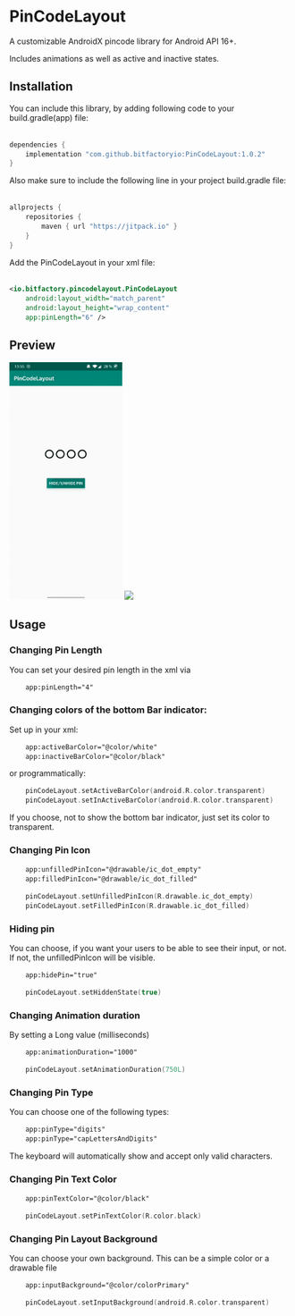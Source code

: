 # PinCodeLayout

A customizable AndroidX pincode library for Android API 16+.

Includes animations as well as active and inactive states.


## Installation

You can include this library, by adding following code to your build.gradle(app) file:

``` Groovy

dependencies {
	implementation "com.github.bitfactoryio:PinCodeLayout:1.0.2"
}

```

Also make sure to include the following line in your project build.gradle file:

``` Groovy

allprojects {
    repositories {
        maven { url "https://jitpack.io" }
    }
}

```

Add the PinCodeLayout in your xml file:

``` xml

<io.bitfactory.pincodelayout.PinCodeLayout
	android:layout_width="match_parent"
	android:layout_height="wrap_content"
	app:pinLength="6" />

```
>
## Preview

<p><img src="static/pin_hidden.gif" width="40%" />
<img src="screenshots/pin_visible.gif" width="40%" /></p>

## Usage

### Changing Pin Length
You can set your desired pin length in the xml via
``` xml
	app:pinLength="4"
```

### Changing colors of the bottom Bar indicator:
Set up in your xml:
``` xml
	app:activeBarColor="@color/white"
	app:inactiveBarColor="@color/black"
```
or programmatically: 

``` Kotlin
	pinCodeLayout.setActiveBarColor(android.R.color.transparent)
	pinCodeLayout.setInActiveBarColor(android.R.color.transparent)
```
If you choose, not to show the bottom bar indicator, just set its color to transparent.

### Changing Pin Icon
``` xml
	app:unfilledPinIcon="@drawable/ic_dot_empty"
	app:filledPinIcon="@drawable/ic_dot_filled"
```
``` Kotlin
	pinCodeLayout.setUnfilledPinIcon(R.drawable.ic_dot_empty)
	pinCodeLayout.setFilledPinIcon(R.drawable.ic_dot_filled)
```
### Hiding pin
You can choose, if you want your users to be able to see their input, or not.
If not, the unfilledPinIcon will be visible.

``` xml
	app:hidePin="true"
```
``` Kotlin
	pinCodeLayout.setHiddenState(true)
```

### Changing Animation duration
By setting a Long value (milliseconds)

``` xml
	app:animationDuration="1000"
```
``` Kotlin
	pinCodeLayout.setAnimationDuration(750L)
```

### Changing Pin Type
You can choose one of the following types:
``` xml
	app:pinType="digits"
	app:pinType="capLettersAndDigits"
```
The keyboard will automatically show and accept only valid characters.

### Changing Pin Text Color
``` xml
	app:pinTextColor="@color/black"
```
``` Kotlin
	pinCodeLayout.setPinTextColor(R.color.black)
```
### Changing Pin Layout Background
You can choose your own background. This can be a simple color or a drawable file

``` xml
	app:inputBackground="@color/colorPrimary"
```
``` kotlin
	pinCodeLayout.setInputBackground(android.R.color.transparent)
```

